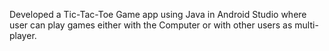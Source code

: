 Developed a Tic-Tac-Toe Game app using Java in Android Studio where user can play games either with the Computer or with other users as multi-player.
